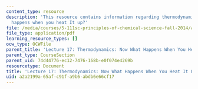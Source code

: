 ```yaml
---
content_type: resource
description: 'This resource contains information regarding thermodynamics: Now what
  happens when you heat It up?'
file: /media/courses/5-111sc-principles-of-chemical-science-fall-2014/a2a2199a65afc91fa9b6abdb6e66cf17_MIT5_111F14_Lec17.pdf
file_type: application/pdf
learning_resource_types: []
ocw_type: OCWFile
parent_title: 'Lecture 17: Thermodynamics: Now What Happens When You Heat It Up?'
parent_type: CourseSection
parent_uid: 74d44776-ec12-7476-168b-e0f074e4269b
resourcetype: Document
title: 'Lecture 17: Thermodynamics: Now What Happens When You Heat It Up?'
uid: a2a2199a-65af-c91f-a9b6-abdb6e66cf17
---
```

